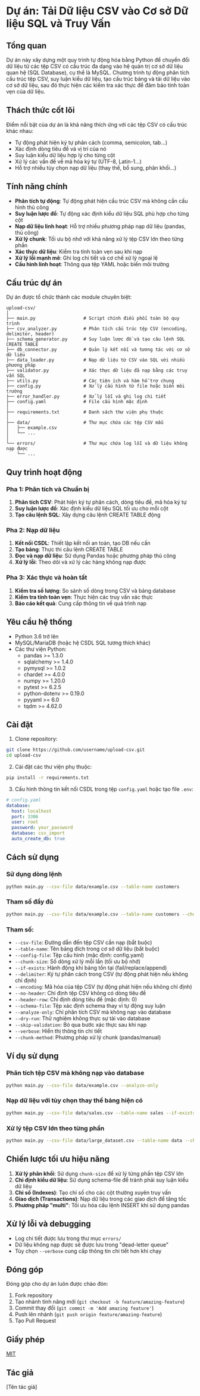 # Dự án: Tải Dữ liệu CSV vào Cơ sở Dữ liệu SQL và Truy Vấn

## Tổng quan
Dự án này xây dựng một quy trình tự động hóa bằng Python để chuyển đổi dữ liệu từ các tệp CSV có cấu trúc đa dạng vào hệ quản trị cơ sở dữ liệu quan hệ (SQL Database), cụ thể là MySQL. Chương trình tự động phân tích cấu trúc tệp CSV, suy luận kiểu dữ liệu, tạo cấu trúc bảng và tải dữ liệu vào cơ sở dữ liệu, sau đó thực hiện các kiểm tra xác thực để đảm bảo tính toàn vẹn của dữ liệu.

## Thách thức cốt lõi
Điểm nổi bật của dự án là khả năng thích ứng với các tệp CSV có cấu trúc khác nhau:
- Tự động phát hiện ký tự phân cách (comma, semicolon, tab...)
- Xác định dòng tiêu đề và vị trí của nó
- Suy luận kiểu dữ liệu hợp lý cho từng cột
- Xử lý các vấn đề về mã hóa ký tự (UTF-8, Latin-1...)
- Hỗ trợ nhiều tùy chọn nạp dữ liệu (thay thế, bổ sung, phân khối...)

## Tính năng chính
- **Phân tích tự động**: Tự động phát hiện cấu trúc CSV mà không cần cấu hình thủ công
- **Suy luận lược đồ**: Tự động xác định kiểu dữ liệu SQL phù hợp cho từng cột
- **Nạp dữ liệu linh hoạt**: Hỗ trợ nhiều phương pháp nạp dữ liệu (pandas, thủ công)
- **Xử lý chunk**: Tối ưu bộ nhớ với khả năng xử lý tệp CSV lớn theo từng phần
- **Xác thực dữ liệu**: Kiểm tra tính toàn vẹn sau khi nạp
- **Xử lý lỗi mạnh mẽ**: Ghi log chi tiết và cơ chế xử lý ngoại lệ
- **Cấu hình linh hoạt**: Thông qua tệp YAML hoặc biến môi trường

## Cấu trúc dự án
Dự án được tổ chức thành các module chuyên biệt:

```
upload-csv/
│
├── main.py                  # Script chính điều phối toàn bộ quy trình
├── csv_analyzer.py          # Phân tích cấu trúc tệp CSV (encoding, delimiter, header)
├── schema_generator.py      # Suy luận lược đồ và tạo câu lệnh SQL CREATE TABLE
├── db_connector.py          # Quản lý kết nối và tương tác với cơ sở dữ liệu
├── data_loader.py           # Nạp dữ liệu từ CSV vào SQL với nhiều phương pháp
├── validator.py             # Xác thực dữ liệu đã nạp bằng các truy vấn SQL
├── utils.py                 # Các tiện ích và hàm hỗ trợ chung
├── config.py                # Xử lý cấu hình từ file hoặc biến môi trường
├── error_handler.py         # Xử lý lỗi và ghi log chi tiết
├── config.yaml              # File cấu hình mặc định
│
├── requirements.txt         # Danh sách thư viện phụ thuộc
│
├── data/                    # Thư mục chứa các tệp CSV mẫu
│   ├── example.csv
│   └── ...
│
└── errors/                  # Thư mục chứa log lỗi và dữ liệu không nạp được
    └── ...
```

## Quy trình hoạt động

### Pha 1: Phân tích và Chuẩn bị
1. **Phân tích CSV**: Phát hiện ký tự phân cách, dòng tiêu đề, mã hóa ký tự
2. **Suy luận lược đồ**: Xác định kiểu dữ liệu SQL tối ưu cho mỗi cột
3. **Tạo câu lệnh SQL**: Xây dựng câu lệnh CREATE TABLE động

### Pha 2: Nạp dữ liệu
1. **Kết nối CSDL**: Thiết lập kết nối an toàn, tạo DB nếu cần
2. **Tạo bảng**: Thực thi câu lệnh CREATE TABLE
3. **Đọc và nạp dữ liệu**: Sử dụng Pandas hoặc phương pháp thủ công
4. **Xử lý lỗi**: Theo dõi và xử lý các hàng không nạp được

### Pha 3: Xác thực và hoàn tất
1. **Kiểm tra số lượng**: So sánh số dòng trong CSV và bảng database
2. **Kiểm tra tính toàn vẹn**: Thực hiện các truy vấn xác thực
3. **Báo cáo kết quả**: Cung cấp thông tin về quá trình nạp

## Yêu cầu hệ thống
- Python 3.6 trở lên
- MySQL/MariaDB (hoặc hệ CSDL SQL tương thích khác)
- Các thư viện Python:
  - pandas >= 1.3.0
  - sqlalchemy >= 1.4.0
  - pymysql >= 1.0.2
  - chardet >= 4.0.0
  - numpy >= 1.20.0 
  - pytest >= 6.2.5
  - python-dotenv >= 0.19.0
  - pyyaml >= 6.0
  - tqdm >= 4.62.0

## Cài đặt
1. Clone repository:
```bash
git clone https://github.com/username/upload-csv.git
cd upload-csv
```

2. Cài đặt các thư viện phụ thuộc:
```bash
pip install -r requirements.txt
```

3. Cấu hình thông tin kết nối CSDL trong tệp `config.yaml` hoặc tạo file `.env`:
```yaml
# config.yaml
database:
  host: localhost
  port: 3306
  user: root
  password: your_password
  database: csv_import
  auto_create_db: true
```

## Cách sử dụng
### Sử dụng dòng lệnh
```bash
python main.py --csv-file data/example.csv --table-name customers
```

### Tham số đầy đủ
```bash
python main.py --csv-file data/example.csv --table-name customers --chunk-size 1000 --if-exists replace --delimiter "," --encoding "utf-8" --skip-validation --verbose
```

### Tham số:
- `--csv-file`: Đường dẫn đến tệp CSV cần nạp (bắt buộc)
- `--table-name`: Tên bảng đích trong cơ sở dữ liệu (bắt buộc)
- `--config-file`: Tệp cấu hình (mặc định: config.yaml)
- `--chunk-size`: Số dòng xử lý mỗi lần (tối ưu bộ nhớ)
- `--if-exists`: Hành động khi bảng tồn tại (fail/replace/append)
- `--delimiter`: Ký tự phân cách trong CSV (tự động phát hiện nếu không chỉ định)
- `--encoding`: Mã hóa của tệp CSV (tự động phát hiện nếu không chỉ định)
- `--no-header`: Chỉ định tệp CSV không có dòng tiêu đề
- `--header-row`: Chỉ định dòng tiêu đề (mặc định: 0)
- `--schema-file`: Tệp xác định schema thay vì tự động suy luận
- `--analyze-only`: Chỉ phân tích CSV mà không nạp vào database
- `--dry-run`: Thử nghiệm không thực sự tải vào database
- `--skip-validation`: Bỏ qua bước xác thực sau khi nạp
- `--verbose`: Hiển thị thông tin chi tiết
- `--chunk-method`: Phương pháp xử lý chunk (pandas/manual)

## Ví dụ sử dụng
### Phân tích tệp CSV mà không nạp vào database
```bash
python main.py --csv-file data/example.csv --analyze-only
```

### Nạp dữ liệu với tùy chọn thay thế bảng hiện có
```bash
python main.py --csv-file data/sales.csv --table-name sales --if-exists replace
```

### Xử lý tệp CSV lớn theo từng phần
```bash
python main.py --csv-file data/large_dataset.csv --table-name data --chunk-size 10000 --chunk-method manual
```

## Chiến lược tối ưu hiệu năng
1. **Xử lý phân khối**: Sử dụng `chunk-size` để xử lý từng phần tệp CSV lớn
2. **Chỉ định kiểu dữ liệu**: Sử dụng schema-file để tránh phải suy luận kiểu dữ liệu
3. **Chỉ số (Indexes)**: Tạo chỉ số cho các cột thường xuyên truy vấn
4. **Giao dịch (Transactions)**: Nạp dữ liệu trong các giao dịch để tăng tốc
5. **Phương pháp "multi"**: Tối ưu hóa câu lệnh INSERT khi sử dụng pandas

## Xử lý lỗi và debugging
- Log chi tiết được lưu trong thư mục `errors/`
- Dữ liệu không nạp được sẽ được lưu trong "dead-letter queue"
- Tùy chọn `--verbose` cung cấp thông tin chi tiết hơn khi chạy

## Đóng góp
Đóng góp cho dự án luôn được chào đón:
1. Fork repository
2. Tạo nhánh tính năng mới (`git checkout -b feature/amazing-feature`)
3. Commit thay đổi (`git commit -m 'Add amazing feature'`)
4. Push lên nhánh (`git push origin feature/amazing-feature`)
5. Tạo Pull Request

## Giấy phép
[MIT](LICENSE)

## Tác giả
[Tên tác giả]
